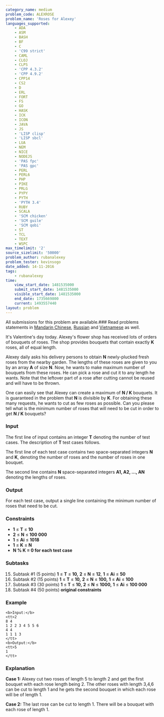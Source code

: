 ```yaml
---
category_name: medium
problem_code: ALEXROSE
problem_name: 'Roses for Alexey'
languages_supported:
    - ADA
    - ASM
    - BASH
    - BF
    - C
    - 'C99 strict'
    - CAML
    - CLOJ
    - CLPS
    - 'CPP 4.3.2'
    - 'CPP 4.9.2'
    - CPP14
    - CS2
    - D
    - ERL
    - FORT
    - FS
    - GO
    - HASK
    - ICK
    - ICON
    - JAVA
    - JS
    - 'LISP clisp'
    - 'LISP sbcl'
    - LUA
    - NEM
    - NICE
    - NODEJS
    - 'PAS fpc'
    - 'PAS gpc'
    - PERL
    - PERL6
    - PHP
    - PIKE
    - PRLG
    - PYPY
    - PYTH
    - 'PYTH 3.4'
    - RUBY
    - SCALA
    - 'SCM chicken'
    - 'SCM guile'
    - 'SCM qobi'
    - ST
    - TCL
    - TEXT
    - WSPC
max_timelimit: '2'
source_sizelimit: '50000'
problem_author: rubanalexey
problem_tester: kevinsogo
date_added: 14-11-2016
tags:
    - rubanalexey
time:
    view_start_date: 1481535000
    submit_start_date: 1481535000
    visible_start_date: 1481535000
    end_date: 1735669800
    current: 1493557440
layout: problem
---
```

All submissions for this problem are available.###  Read problems statements in [Mandarin Chinese](http://www.codechef.com/download/translated/DEC16/mandarin/ALEXROSE.pdf), [Russian](http://www.codechef.com/download/translated/DEC16/russian/ALEXROSE.pdf) and [Vietnamese](http://www.codechef.com/download/translated/DEC16/vietnamese/ALEXROSE.pdf) as well.

It's Valentine's day today. Alexey's flower shop has received lots of orders of bouquets of roses. The shop provides bouquets that contain exactly **K** roses, all of equal length.

Alexey daily asks his delivery persons to obtain **N** newly-plucked fresh roses from the nearby garden. The lengths of these roses are given to you by an array **A** of size **N**. Now, he wants to make maximum number of bouquets from these roses. He can pick a rose and cut it to any length he wants. Note that the leftover part of a rose after cutting cannot be reused and will have to be thrown.

One can easily see that Alexey can create a maximum of **N / K** bouquets. It is guaranteed in the problem that **N** is divisible by **K**. For obtaining these many requests, he wants to cut as few roses as possible. Can you please tell what is the minimum number of roses that will need to be cut in order to get **N / K** bouquets?

### Input

The first line of input contains an integer **T** denoting the number of test cases. The description of **T** test cases follows.

The first line of each test case contains two space-separated integers **N** and **K**, denoting the number of roses and the number of roses in one bouquet.

The second line contains **N** space-separated integers **A1, A2, ..., AN** denoting the lengths of roses.

### Output

For each test case, output a single line containing the minimum number of roses that need to be cut.

### Constraints

- **1** ≤ **T** ≤ **10**
- **2** ≤ **N** ≤ **100 000**
- **1** ≤ **Ai** ≤ **1018**
- **1** ≤ **K** ≤ **N**
- **N % K = 0 for each test case**

### Subtasks

15. Subtask #1 (5 points) **1**  ≤ **T** ≤ **10,** **2** ≤ **N** ≤ **12**, **1** ≤ **Ai** ≤ **50**
16. Subtask #2 (15 points) **1**  ≤ **T** ≤ **10,** **2** ≤ **N** ≤ **100,** **1** ≤ **Ai** ≤ **100**
17. Subtask #3 (30 points) **1**  ≤ **T** ≤ **10,** **2** ≤ **N** ≤ **1000,** **1** ≤ **Ai** ≤ **100 000**
18. Subtask #4 (50 points) **original constraints**
### Example

```
<b>Input:</b>
<tt>2
8 4
1 2 2 3 4 5 5 6
4 4
1 1 1 3
</tt>
<b>Output:</b>
<tt>5
1
</tt>

```
### Explanation

**Case 1:** Alexey cut two roses of length 5 to length 2 and get the first bouquet with each rose length being 2. The other roses with length 3,4,6 can be cut to length 1 and he gets the second bouquet in which each rose will be of length 1.

**Case 2:** The last rose can be cut to length 1. There will be a bouquet with each rose of length 1.